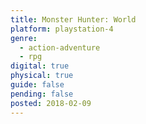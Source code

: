 ```yaml
---
title: Monster Hunter: World
platform: playstation-4
genre:
  - action-adventure
  - rpg
digital: true
physical: true
guide: false
pending: false
posted: 2018-02-09
---
```

